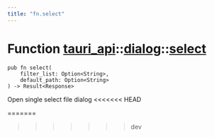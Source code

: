 ```yaml
---
title: "fn.select"
---
```


# Function [tauri_api](/docs/api/rust/tauri_api/../index.html)::​[dialog](/docs/api/rust/tauri_api/index.html)::​[select](/docs/api/rust/tauri_api/)

    pub fn select(
        filter_list: Option<String>, 
        default_path: Option<String>
    ) -> Result<Response>

Open single select file dialog
<<<<<<< HEAD
      
=======
>>>>>>> dev

